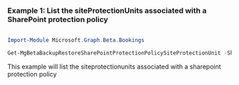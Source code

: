 ### Example 1: List the siteProtectionUnits associated with a SharePoint protection policy

```powershell

Import-Module Microsoft.Graph.Beta.Bookings

Get-MgBetaBackupRestoreSharePointProtectionPolicySiteProtectionUnit -SharePointProtectionPolicyId $sharePointProtectionPolicyId

```
This example will list the siteprotectionunits associated with a sharepoint protection policy

